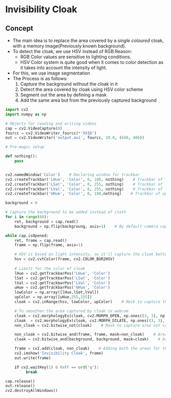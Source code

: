 # Invisibility Cloak
## Concept
- The main idea is to replace the area covered by a *single coloured* cloak, with a memory image(Previously known background).
- To detect the cloak, we use HSV instead of RGB.Reason:
    * RGB Color values are sensitive to lighting conditions.
    * HSV Color system is quite good when it comes to color detection as it takes into account the intensity of light.
- For this, we use image segmentation
- The Process is as follows:
    1. Capture the background without the cloak in it
    2. Detect the area covered by cloak using HSV color scheme
    3. Segment out the area by defining a mask
    4. Add the same area but from the previously captured background

```python
import cv2
import numpy as np

# Objects for reading and writing videos
cap = cv2.VideoCapture(0)
fourcc = cv2.VideoWriter_fourcc(*'XVID')
out = cv2.VideoWriter('output.avi', fourcc, 20.0, (640, 480))

# Pre-magic setup

def nothing():
    pass


cv2.namedWindow('Color')    # Declaring window for trackbar
cv2.createTrackbar('LHue', 'Color', 0, 180, nothing)    # Trackbar of lower hue
cv2.createTrackbar('LSat', 'Color', 0, 255, nothing)    # Trackbar of lower saturation
cv2.createTrackbar('LVal', 'Color', 0, 255, nothing)    # Trackbar of lower value
cv2.createTrackbar('UHue', 'Color', 0, 180,nothing)    # Trackbar of upper hue

background = 0

# Capture the background to be added instead of cloth
for i in range(60):
    ret, background = cap.read()
    background = np.flip(backgroung, axis=1)    # By default camera captures laterally inverted image

while cap.isOpened:
    ret, frame = cap.read()
    frame = np.flip(frame, axis=1)

    # HSV is based on light intensity, so it'll capture the cloak better as compared to RGB
    hsv = cv2.cvtColor(frame, cv2.COLOR_BGR2HSV)
    
    # Limits for the color of cloak
    lHue = cv2.getTrackbarPos('LHue', 'Color')
    lSat = cv2.getTrackbarPos('LSat', 'Color')
    lVal = cv2.getTrackbarPos('LVal', 'Color')
    uHue = cv2.getTrackbarPos('UHue', 'Color')
    lowColor = np.array([lHue,lSat,lVal])
    upColor = np.array([uHue,255,255])
    cloak = cv2.inRange(hsv, lowColor, upColor)    # Mask to capture the area of cloak

    # To smoothen the area captured by cloak in webcam
    cloak = cv2.morphologyEx(cloak, cv2.MORPH_OPEN, np.ones((3, 3), np.uint8))
    cloak  = cv2.morphologyEx(cloak, cv2.MORPH_DILATE, np.ones((3, 3), np.uint8))
    non_cloak = cv2.bitwise_not(cloak)    # Mask to capture area not covered by cloak

    non_cloak = cv2.bitwise_and(frame, frame, mask=non_cloak)    # Area not covered by cloak
    cloak = cv2.bitwise_and(background, background, mask=cloak)    # Area covered by cloak

    frame = cv2.add(cloak, non_cloak)    # Adding both the areas for the magical effect
    cv2.imshow('Invisibility Cloak', frame)
    out.write(frame)

    if cv2.waitKey(1) & 0xFF == ord('q'):
         break

cap.release()
out.release()
cv2.destroyAllWindows()
```
